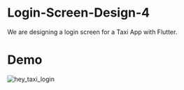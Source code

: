 # Login-Screen-Design-4

We are designing a login screen for a Taxi App with Flutter.

# Demo

![hey_taxi_login](https://user-images.githubusercontent.com/37077627/90665173-5df9be80-e254-11ea-8ecf-7ef9dc54e02b.png)
